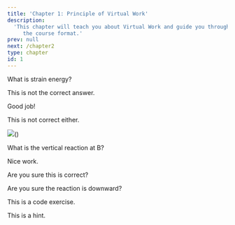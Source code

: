 ```yaml
---
title: 'Chapter 1: Principle of Virtual Work'
description:
  'This chapter will teach you about Virtual Work and guide you through
     the course format.'
prev: null
next: /chapter2
type: chapter
id: 1
---
```


<exercise id="1" title="Introduction" type="slides">

<slides source="chapter1_01_introduction">
</slides>

</exercise>

<exercise id="2" title="Strain Energy">

What is strain energy?

<choice>
<opt text="The stress in a beam due to external pressure">

This is not the correct answer.

</opt>

<opt text="The energy stored in a structure that is deformed under a load" correct="true">

Good job!

</opt>

<opt text="The length of elongation of a rod under a dynamic load">

This is not correct either.

</opt>
</choice>

</exercise>

<exercise id="3" title="Member Force">

![](https://upload.wikimedia.org/wikipedia/commons/thumb/3/3c/Truss_Structure_Analysis%2C_Full_Figure2.jpg/638px-Truss_Structure_Analysis%2C_Full_Figure2.jpg)()

What is the vertical reaction at B?

<choice>
<opt text="+5kN" correct="true">

Nice work.

</opt>

<opt text="+10kN">

Are you sure this is correct?

</opt>

<opt text="-5kN (tension)">

Are you sure the reaction is downward?

</opt>
</choice>

</exercise>


<exercise id="4" title="Code Exercise">

This is a code exercise. 


<codeblock id="01_03">

This is a hint.

</codeblock>

</exercise>
